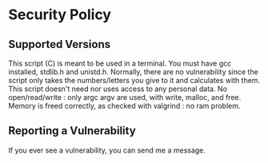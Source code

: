 # Security Policy

## Supported Versions

This script (C) is meant to be used in a terminal. You must have gcc installed, stdlib.h and unistd.h.
Normally, there are no vulnerability since the script only takes the numbers/letters you give to it and calculates with them.
This script doesn't need nor uses access to any personal data. No open/read/write : only argc argv are used, with write, malloc, and free.
Memory is freed correctly, as checked with valgrind : no ram problem.

## Reporting a Vulnerability

If you ever see a vulnerability, you can send me a message.
